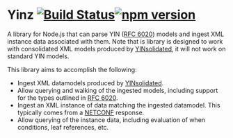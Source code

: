 # Yinz [![Build Status](https://travis-ci.com/128technology/yinz.svg?branch=master)](https://travis-ci.com/128technology/yinz)[![npm version](https://badge.fury.io/js/%40128technology%2Fyinz.svg)](https://badge.fury.io/js/%40128technology%2Fyinz) 

A library for Node.js that can parse YIN ([RFC 6020](https://tools.ietf.org/html/rfc6020)) models and ingest XML instance data associated with them.  Note that is library is designed to work with consolidated XML models produced by [YINsolidated](https://github.com/128technology/yinsolidated), it will not work on standard YIN models.

This library aims to accomplish the following:
* Ingest XML datamodels produced by [YINsolidated](https://github.com/128technology/yinsolidated).
* Allow querying and walking of the ingested models, including support for the types outlined in [RFC 6020](https://tools.ietf.org/html/rfc6020).
* Ingest an XML instance of data matching the ingested datamodel. This typically comes from a [NETCONF](https://tools.ietf.org/html/rfc6241) response.
* Allow querying of the instance data, including evaluation of when conditions, leaf references, etc.

